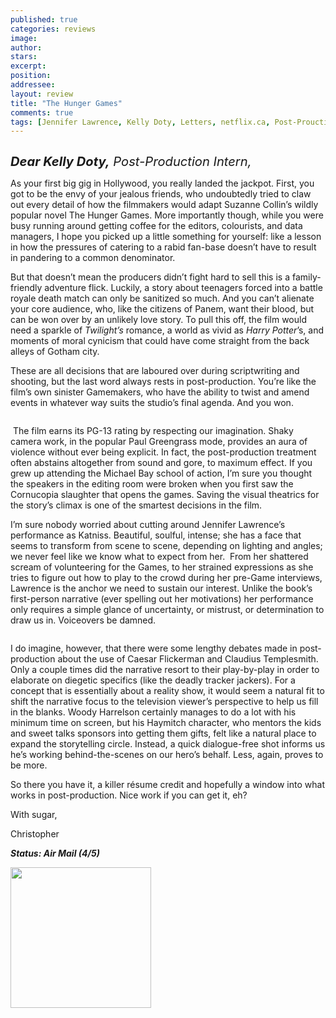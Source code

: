 ```yaml
---
published: true
categories: reviews
image:
author: 
stars: 
excerpt: 
position: 
addressee: 
layout: review
title: "The Hunger Games"
comments: true
tags: [Jennifer Lawrence, Kelly Doty, Letters, netflix.ca, Post-Prouction Intern, Review, The Hunger Games]
---
```

<div><p><span class="full-image-block ssNonEditable"><img src="http://static.squarespace.com/static/5005f6bcc4aa41161b33e89e/5329cf1fe4b07c068ebf74de/5329cf1fe4b07c068ebf750d/1336619375093/hungergames.jpg" alt="" /></span></p>
<p><em style="font-size:120%;"><span style="font-size:120%;"><strong>Dear Kelly Doty,</strong> Post-Production Intern,</span></em></p>
<p>As your first big gig in Hollywood, you really landed the jackpot.  First, you got to be the envy of your jealous friends, who undoubtedly  tried to claw out every detail of how the filmmakers would adapt Suzanne  Collin&rsquo;s wildly popular novel The Hunger Games. More importantly  though, while you were busy running around getting coffee for the  editors, colourists, and data managers, I hope you picked up a little  something for yourself: like a lesson in how the pressures of catering  to a rabid fan-base doesn&rsquo;t have to result in pandering to a common  denominator.</p>
<p>But that doesn&rsquo;t mean the producers didn&rsquo;t fight hard to sell this is a family-friendly adventure flick. Luckily, a story about teenagers forced into a battle royale death match can only be sanitized so much. And you can&rsquo;t alienate your core audience, who, like the citizens of Panem, want their blood, but can be won over by an unlikely love story. To pull this off, the film would need a sparkle of <em>Twilight&rsquo;s</em> romance, a world as vivid as <em>Harry Potter</em>&rsquo;s, and moments of moral cynicism that could have come straight from the back alleys of Gotham city.</p>
<p>These are all decisions that are laboured over during scriptwriting and shooting, but the last word always rests in post-production. You&rsquo;re like the film&rsquo;s own sinister Gamemakers, who have the ability to twist and amend events in whatever way suits the studio&rsquo;s final agenda. And you won.</p>
<p><span class="full-image-block ssNonEditable"><span><img src="http://static.squarespace.com/static/5005f6bcc4aa41161b33e89e/5329cf1fe4b07c068ebf74de/5329cf20e4b07c068ebf7d8f/1336797797947/hungergames-2.jpg" alt="" /></span></span></p>
<p><span class="full-image-block ssNonEditable">&nbsp;The film earns its PG-13 rating by respecting our imagination. Shaky camera work, in the popular Paul Greengrass mode, provides an aura of violence without ever being explicit. In fact, the post-production treatment often abstains altogether from sound and gore, to maximum effect. If you grew up attending the Michael Bay school of action, I&rsquo;m sure you thought the speakers in the editing room were broken when you first saw the Cornucopia slaughter that opens the games. Saving the visual theatrics for the story&rsquo;s climax is one of the smartest decisions in the film.</span></p>
<p>I&rsquo;m sure nobody worried about cutting around Jennifer Lawrence&rsquo;s performance as Katniss. Beautiful, soulful, intense; she has a face that seems to transform from scene to scene, depending on lighting and angles; we never feel like we know what to expect from her.&nbsp; From her shattered scream of volunteering for the Games, to her strained expressions as she tries to figure out how to play to the crowd during her pre-Game interviews, Lawrence is the anchor we need to sustain our interest. Unlike the book&rsquo;s first-person narrative (ever spelling out her motivations) her performance only requires a simple glance of uncertainty, or mistrust, or determination to draw us in. Voiceovers be damned.</p>
<p><span class="full-image-block ssNonEditable"><span><img src="http://static.squarespace.com/static/5005f6bcc4aa41161b33e89e/5329cf1fe4b07c068ebf74de/5329cf20e4b07c068ebf7d90/1336797842407/hungergames-3.jpg" alt="" /></span></span></p>
<p>I do imagine, however, that there were some lengthy debates made in post-production about the use of Caesar Flickerman and Claudius Templesmith. Only a couple times did the narrative resort to their play-by-play in order to elaborate on diegetic specifics (like the deadly tracker jackers). For a concept that is essentially about a reality show, it would seem a natural fit to shift the narrative focus to the television viewer&rsquo;s perspective to help us fill in the blanks. Woody Harrelson certainly manages to do a lot with his minimum time on screen, but his Haymitch character, who mentors the kids and sweet talks sponsors into getting them gifts, felt like a natural place to expand the storytelling circle. Instead, a quick dialogue-free shot informs us he&rsquo;s working behind-the-scenes on our hero&rsquo;s behalf. Less, again, proves to be more.</p>
<p>So there you have it, a killer r&eacute;sume credit and hopefully a window into what works in post-production. Nice work if you can get it, eh?</p>
<p>With sugar,</p>
<p>Christopher</p>
<p><strong><em>Status: Air Mail (4/5)</em></strong></p>
<p><strong><em><span class="full-image-block ssNonEditable"><span><a href="http://www.zip.ca/browse/title.aspx?f=titleId%28204047%29"><img style="width:225px;" src="http://static.squarespace.com/static/5005f6bcc4aa41161b33e89e/5329cf1fe4b07c068ebf74de/5329cf20e4b07c068ebf7d91/1343245704065/Rent-it-on-Zip.png" alt="" /></a></span></span><br /></em></strong></p></div>
